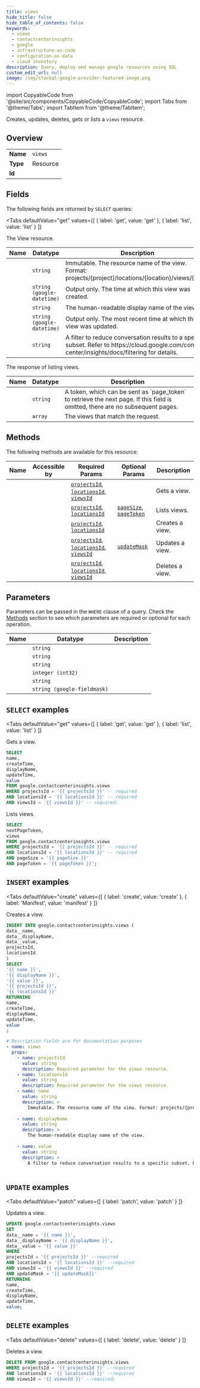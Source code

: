 ```yaml
--- 
title: views
hide_title: false
hide_table_of_contents: false
keywords:
  - views
  - contactcenterinsights
  - google
  - infrastructure-as-code
  - configuration-as-data
  - cloud inventory
description: Query, deploy and manage google resources using SQL
custom_edit_url: null
image: /img/stackql-google-provider-featured-image.png
---
```


import CopyableCode from '@site/src/components/CopyableCode/CopyableCode';
import Tabs from '@theme/Tabs';
import TabItem from '@theme/TabItem';

Creates, updates, deletes, gets or lists a <code>views</code> resource.

## Overview
<table><tbody>
<tr><td><b>Name</b></td><td><code>views</code></td></tr>
<tr><td><b>Type</b></td><td>Resource</td></tr>
<tr><td><b>Id</b></td><td><CopyableCode code="google.contactcenterinsights.views" /></td></tr>
</tbody></table>

## Fields

The following fields are returned by `SELECT` queries:

<Tabs
    defaultValue="get"
    values={[
        { label: 'get', value: 'get' },
        { label: 'list', value: 'list' }
    ]}
>
<TabItem value="get">

The View resource.

<table>
<thead>
    <tr>
    <th>Name</th>
    <th>Datatype</th>
    <th>Description</th>
    </tr>
</thead>
<tbody>
<tr>
    <td><CopyableCode code="name" /></td>
    <td><code>string</code></td>
    <td>Immutable. The resource name of the view. Format: projects/&#123;project&#125;/locations/&#123;location&#125;/views/&#123;view&#125;</td>
</tr>
<tr>
    <td><CopyableCode code="createTime" /></td>
    <td><code>string (google-datetime)</code></td>
    <td>Output only. The time at which this view was created.</td>
</tr>
<tr>
    <td><CopyableCode code="displayName" /></td>
    <td><code>string</code></td>
    <td>The human-readable display name of the view.</td>
</tr>
<tr>
    <td><CopyableCode code="updateTime" /></td>
    <td><code>string (google-datetime)</code></td>
    <td>Output only. The most recent time at which the view was updated.</td>
</tr>
<tr>
    <td><CopyableCode code="value" /></td>
    <td><code>string</code></td>
    <td>A filter to reduce conversation results to a specific subset. Refer to https://cloud.google.com/contact-center/insights/docs/filtering for details.</td>
</tr>
</tbody>
</table>
</TabItem>
<TabItem value="list">

The response of listing views.

<table>
<thead>
    <tr>
    <th>Name</th>
    <th>Datatype</th>
    <th>Description</th>
    </tr>
</thead>
<tbody>
<tr>
    <td><CopyableCode code="nextPageToken" /></td>
    <td><code>string</code></td>
    <td>A token, which can be sent as `page_token` to retrieve the next page. If this field is omitted, there are no subsequent pages.</td>
</tr>
<tr>
    <td><CopyableCode code="views" /></td>
    <td><code>array</code></td>
    <td>The views that match the request.</td>
</tr>
</tbody>
</table>
</TabItem>
</Tabs>

## Methods

The following methods are available for this resource:

<table>
<thead>
    <tr>
    <th>Name</th>
    <th>Accessible by</th>
    <th>Required Params</th>
    <th>Optional Params</th>
    <th>Description</th>
    </tr>
</thead>
<tbody>
<tr>
    <td><a href="#get"><CopyableCode code="get" /></a></td>
    <td><CopyableCode code="select" /></td>
    <td><a href="#parameter-projectsId"><code>projectsId</code></a>, <a href="#parameter-locationsId"><code>locationsId</code></a>, <a href="#parameter-viewsId"><code>viewsId</code></a></td>
    <td></td>
    <td>Gets a view.</td>
</tr>
<tr>
    <td><a href="#list"><CopyableCode code="list" /></a></td>
    <td><CopyableCode code="select" /></td>
    <td><a href="#parameter-projectsId"><code>projectsId</code></a>, <a href="#parameter-locationsId"><code>locationsId</code></a></td>
    <td><a href="#parameter-pageSize"><code>pageSize</code></a>, <a href="#parameter-pageToken"><code>pageToken</code></a></td>
    <td>Lists views.</td>
</tr>
<tr>
    <td><a href="#create"><CopyableCode code="create" /></a></td>
    <td><CopyableCode code="insert" /></td>
    <td><a href="#parameter-projectsId"><code>projectsId</code></a>, <a href="#parameter-locationsId"><code>locationsId</code></a></td>
    <td></td>
    <td>Creates a view.</td>
</tr>
<tr>
    <td><a href="#patch"><CopyableCode code="patch" /></a></td>
    <td><CopyableCode code="update" /></td>
    <td><a href="#parameter-projectsId"><code>projectsId</code></a>, <a href="#parameter-locationsId"><code>locationsId</code></a>, <a href="#parameter-viewsId"><code>viewsId</code></a></td>
    <td><a href="#parameter-updateMask"><code>updateMask</code></a></td>
    <td>Updates a view.</td>
</tr>
<tr>
    <td><a href="#delete"><CopyableCode code="delete" /></a></td>
    <td><CopyableCode code="delete" /></td>
    <td><a href="#parameter-projectsId"><code>projectsId</code></a>, <a href="#parameter-locationsId"><code>locationsId</code></a>, <a href="#parameter-viewsId"><code>viewsId</code></a></td>
    <td></td>
    <td>Deletes a view.</td>
</tr>
</tbody>
</table>

## Parameters

Parameters can be passed in the `WHERE` clause of a query. Check the [Methods](#methods) section to see which parameters are required or optional for each operation.

<table>
<thead>
    <tr>
    <th>Name</th>
    <th>Datatype</th>
    <th>Description</th>
    </tr>
</thead>
<tbody>
<tr id="parameter-locationsId">
    <td><CopyableCode code="locationsId" /></td>
    <td><code>string</code></td>
    <td></td>
</tr>
<tr id="parameter-projectsId">
    <td><CopyableCode code="projectsId" /></td>
    <td><code>string</code></td>
    <td></td>
</tr>
<tr id="parameter-viewsId">
    <td><CopyableCode code="viewsId" /></td>
    <td><code>string</code></td>
    <td></td>
</tr>
<tr id="parameter-pageSize">
    <td><CopyableCode code="pageSize" /></td>
    <td><code>integer (int32)</code></td>
    <td></td>
</tr>
<tr id="parameter-pageToken">
    <td><CopyableCode code="pageToken" /></td>
    <td><code>string</code></td>
    <td></td>
</tr>
<tr id="parameter-updateMask">
    <td><CopyableCode code="updateMask" /></td>
    <td><code>string (google-fieldmask)</code></td>
    <td></td>
</tr>
</tbody>
</table>

## `SELECT` examples

<Tabs
    defaultValue="get"
    values={[
        { label: 'get', value: 'get' },
        { label: 'list', value: 'list' }
    ]}
>
<TabItem value="get">

Gets a view.

```sql
SELECT
name,
createTime,
displayName,
updateTime,
value
FROM google.contactcenterinsights.views
WHERE projectsId = '{{ projectsId }}' -- required
AND locationsId = '{{ locationsId }}' -- required
AND viewsId = '{{ viewsId }}' -- required;
```
</TabItem>
<TabItem value="list">

Lists views.

```sql
SELECT
nextPageToken,
views
FROM google.contactcenterinsights.views
WHERE projectsId = '{{ projectsId }}' -- required
AND locationsId = '{{ locationsId }}' -- required
AND pageSize = '{{ pageSize }}'
AND pageToken = '{{ pageToken }}';
```
</TabItem>
</Tabs>


## `INSERT` examples

<Tabs
    defaultValue="create"
    values={[
        { label: 'create', value: 'create' },
        { label: 'Manifest', value: 'manifest' }
    ]}
>
<TabItem value="create">

Creates a view.

```sql
INSERT INTO google.contactcenterinsights.views (
data__name,
data__displayName,
data__value,
projectsId,
locationsId
)
SELECT 
'{{ name }}',
'{{ displayName }}',
'{{ value }}',
'{{ projectsId }}',
'{{ locationsId }}'
RETURNING
name,
createTime,
displayName,
updateTime,
value
;
```
</TabItem>
<TabItem value="manifest">

```yaml
# Description fields are for documentation purposes
- name: views
  props:
    - name: projectsId
      value: string
      description: Required parameter for the views resource.
    - name: locationsId
      value: string
      description: Required parameter for the views resource.
    - name: name
      value: string
      description: >
        Immutable. The resource name of the view. Format: projects/{project}/locations/{location}/views/{view}
        
    - name: displayName
      value: string
      description: >
        The human-readable display name of the view.
        
    - name: value
      value: string
      description: >
        A filter to reduce conversation results to a specific subset. Refer to https://cloud.google.com/contact-center/insights/docs/filtering for details.
        
```
</TabItem>
</Tabs>


## `UPDATE` examples

<Tabs
    defaultValue="patch"
    values={[
        { label: 'patch', value: 'patch' }
    ]}
>
<TabItem value="patch">

Updates a view.

```sql
UPDATE google.contactcenterinsights.views
SET 
data__name = '{{ name }}',
data__displayName = '{{ displayName }}',
data__value = '{{ value }}'
WHERE 
projectsId = '{{ projectsId }}' --required
AND locationsId = '{{ locationsId }}' --required
AND viewsId = '{{ viewsId }}' --required
AND updateMask = '{{ updateMask}}'
RETURNING
name,
createTime,
displayName,
updateTime,
value;
```
</TabItem>
</Tabs>


## `DELETE` examples

<Tabs
    defaultValue="delete"
    values={[
        { label: 'delete', value: 'delete' }
    ]}
>
<TabItem value="delete">

Deletes a view.

```sql
DELETE FROM google.contactcenterinsights.views
WHERE projectsId = '{{ projectsId }}' --required
AND locationsId = '{{ locationsId }}' --required
AND viewsId = '{{ viewsId }}' --required;
```
</TabItem>
</Tabs>
